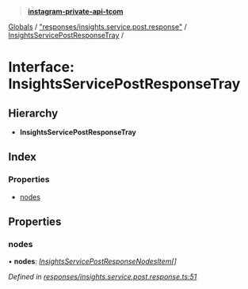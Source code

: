 > **[instagram-private-api-tcom](../README.md)**

[Globals](../README.md) / ["responses/insights.service.post.response"](../modules/_responses_insights_service_post_response_.md) / [InsightsServicePostResponseTray](_responses_insights_service_post_response_.insightsservicepostresponsetray.md) /

# Interface: InsightsServicePostResponseTray

## Hierarchy

* **InsightsServicePostResponseTray**

## Index

### Properties

* [nodes](_responses_insights_service_post_response_.insightsservicepostresponsetray.md#nodes)

## Properties

###  nodes

• **nodes**: *[InsightsServicePostResponseNodesItem](_responses_insights_service_post_response_.insightsservicepostresponsenodesitem.md)[]*

*Defined in [responses/insights.service.post.response.ts:51](https://github.com/cuonglnhust/instagram-private-api-tcom/blob/3e16058/src/responses/insights.service.post.response.ts#L51)*